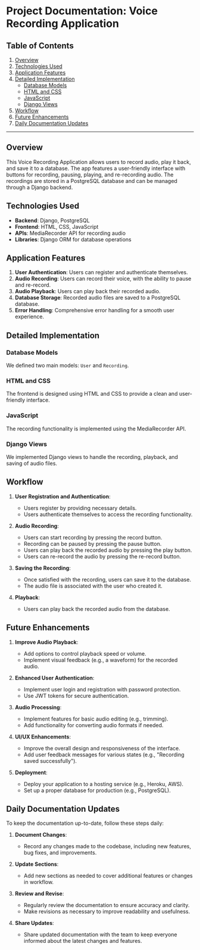 # Project Documentation: Voice Recording Application

## Table of Contents
1. [Overview](#overview)
2. [Technologies Used](#technologies-used)
3. [Application Features](#application-features)
4. [Detailed Implementation](#detailed-implementation)
   - [Database Models](#database-models)
   - [HTML and CSS](#html-and-css)
   - [JavaScript](#javascript)
   - [Django Views](#django-views)
5. [Workflow](#workflow)
6. [Future Enhancements](#future-enhancements)
7. [Daily Documentation Updates](#daily-documentation-updates)

---

## Overview

This Voice Recording Application allows users to record audio, play it back, and save it to a database. The app features a user-friendly interface with buttons for recording, pausing, playing, and re-recording audio. The recordings are stored in a PostgreSQL database and can be managed through a Django backend.

## Technologies Used

- **Backend**: Django, PostgreSQL
- **Frontend**: HTML, CSS, JavaScript
- **APIs**: MediaRecorder API for recording audio
- **Libraries**: Django ORM for database operations

## Application Features

1. **User Authentication**: Users can register and authenticate themselves.
2. **Audio Recording**: Users can record their voice, with the ability to pause and re-record.
3. **Audio Playback**: Users can play back their recorded audio.
4. **Database Storage**: Recorded audio files are saved to a PostgreSQL database.
5. **Error Handling**: Comprehensive error handling for a smooth user experience.

## Detailed Implementation

### Database Models

We defined two main models: `User` and `Recording`.

### HTML and CSS

The frontend is designed using HTML and CSS to provide a clean and user-friendly interface.

### JavaScript

The recording functionality is implemented using the MediaRecorder API.

### Django Views

We implemented Django views to handle the recording, playback, and saving of audio files.

## Workflow

1. **User Registration and Authentication**:
   - Users register by providing necessary details.
   - Users authenticate themselves to access the recording functionality.

2. **Audio Recording**:
   - Users can start recording by pressing the record button.
   - Recording can be paused by pressing the pause button.
   - Users can play back the recorded audio by pressing the play button.
   - Users can re-record the audio by pressing the re-record button.

3. **Saving the Recording**:
   - Once satisfied with the recording, users can save it to the database.
   - The audio file is associated with the user who created it.

4. **Playback**:
   - Users can play back the recorded audio from the database.

## Future Enhancements

1. **Improve Audio Playback**:
   - Add options to control playback speed or volume.
   - Implement visual feedback (e.g., a waveform) for the recorded audio.

2. **Enhanced User Authentication**:
   - Implement user login and registration with password protection.
   - Use JWT tokens for secure authentication.

3. **Audio Processing**:
   - Implement features for basic audio editing (e.g., trimming).
   - Add functionality for converting audio formats if needed.

4. **UI/UX Enhancements**:
   - Improve the overall design and responsiveness of the interface.
   - Add user feedback messages for various states (e.g., "Recording saved successfully").

5. **Deployment**:
   - Deploy your application to a hosting service (e.g., Heroku, AWS).
   - Set up a proper database for production (e.g., PostgreSQL).

## Daily Documentation Updates

To keep the documentation up-to-date, follow these steps daily:

1. **Document Changes**:
   - Record any changes made to the codebase, including new features, bug fixes, and improvements.

2. **Update Sections**:
   - Add new sections as needed to cover additional features or changes in workflow.

3. **Review and Revise**:
   - Regularly review the documentation to ensure accuracy and clarity.
   - Make revisions as necessary to improve readability and usefulness.

4. **Share Updates**:
   - Share updated documentation with the team to keep everyone informed about the latest changes and features.
